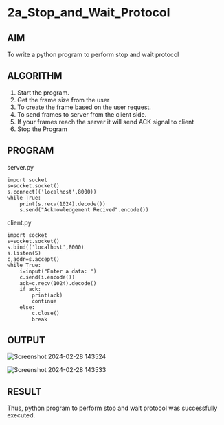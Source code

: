 # 2a_Stop_and_Wait_Protocol

## AIM 
To write a python program to perform stop and wait protocol

## ALGORITHM
1. Start the program.
2. Get the frame size from the user
3. To create the frame based on the user request.
4. To send frames to server from the client side.
5. If your frames reach the server it will send ACK signal to client
6. Stop the Program

## PROGRAM

server.py
```
import socket 
s=socket.socket() 
s.connect(('localhost',8000)) 
while True: 
    print(s.recv(1024).decode()) 
    s.send("Acknowledgement Recived".encode())
```


client.py
```
import socket 
s=socket.socket() 
s.bind(('localhost',8000)
s.listen(5) 
c,addr=s.accept() 
while True: 
    i=input("Enter a data: ") 
    c.send(i.encode()) 
    ack=c.recv(1024).decode() 
    if ack: 
        print(ack) 
        continue 
    else: 
        c.close() 
        break
```

## OUTPUT
![Screenshot 2024-02-28 143524](https://github.com/gururaghav2925/2a_Stop_and_Wait_Protocol/assets/151489500/1d4c1073-95a5-477c-a7fc-41d357922524)

![Screenshot 2024-02-28 143533](https://github.com/gururaghav2925/2a_Stop_and_Wait_Protocol/assets/151489500/5a146fc1-3416-433c-bc23-ec3b28c8e1a4)


## RESULT
Thus, python program to perform stop and wait protocol was successfully executed.


